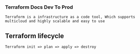 ### Terraform Docs Dev To Prod
`Terraform is a infrastructure as a code tool, Which supports multicloud and highly scalable and easy to use`
## Terraform lifecycle
`Terraform init => plan => apply => destroy`
